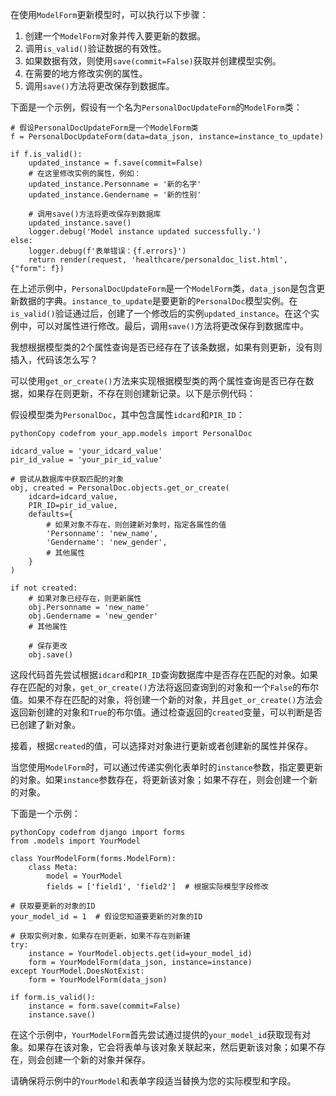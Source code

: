 在使用`ModelForm`更新模型时，可以执行以下步骤：

1. 创建一个`ModelForm`对象并传入要更新的数据。
2. 调用`is_valid()`验证数据的有效性。
3. 如果数据有效，则使用`save(commit=False)`获取并创建模型实例。
4. 在需要的地方修改实例的属性。
5. 调用`save()`方法将更改保存到数据库。

下面是一个示例，假设有一个名为`PersonalDocUpdateForm`的`ModelForm`类：

```
# 假设PersonalDocUpdateForm是一个ModelForm类
f = PersonalDocUpdateForm(data=data_json, instance=instance_to_update)

if f.is_valid():
    updated_instance = f.save(commit=False)
    # 在这里修改实例的属性，例如：
    updated_instance.Personname = '新的名字'
    updated_instance.Gendername = '新的性别'
    
    # 调用save()方法将更改保存到数据库
    updated_instance.save()
    logger.debug('Model instance updated successfully.')
else:
    logger.debug(f'表单错误：{f.errors}')
    return render(request, 'healthcare/personaldoc_list.html', {"form": f})
```

在上述示例中，`PersonalDocUpdateForm`是一个`ModelForm`类，`data_json`是包含更新数据的字典。`instance_to_update`是要更新的`PersonalDoc`模型实例。在`is_valid()`验证通过后，创建了一个修改后的实例`updated_instance`。在这个实例中，可以对属性进行修改。最后，调用`save()`方法将更改保存到数据库中。

我想根据模型类的2个属性查询是否已经存在了该条数据，如果有则更新，没有则插入，代码该怎么写？



可以使用`get_or_create()`方法来实现根据模型类的两个属性查询是否已存在数据，如果存在则更新，不存在则创建新记录。以下是示例代码：

假设模型类为`PersonalDoc`，其中包含属性`idcard`和`PIR_ID`：

```
pythonCopy codefrom your_app.models import PersonalDoc

idcard_value = 'your_idcard_value'
pir_id_value = 'your_pir_id_value'

# 尝试从数据库中获取匹配的对象
obj, created = PersonalDoc.objects.get_or_create(
    idcard=idcard_value,
    PIR_ID=pir_id_value,
    defaults={
        # 如果对象不存在，则创建新对象时，指定各属性的值
        'Personname': 'new_name',
        'Gendername': 'new_gender',
        # 其他属性
    }
)

if not created:
    # 如果对象已经存在，则更新属性
    obj.Personname = 'new_name'
    obj.Gendername = 'new_gender'
    # 其他属性

    # 保存更改
    obj.save()
```

这段代码首先尝试根据`idcard`和`PIR_ID`查询数据库中是否存在匹配的对象。如果存在匹配的对象，`get_or_create()`方法将返回查询到的对象和一个`False`的布尔值。如果不存在匹配的对象，将创建一个新的对象，并且`get_or_create()`方法会返回新创建的对象和`True`的布尔值。通过检查返回的`created`变量，可以判断是否已创建了新对象。

接着，根据`created`的值，可以选择对对象进行更新或者创建新的属性并保存。

当您使用`ModelForm`时，可以通过传递实例化表单时的`instance`参数，指定要更新的对象。如果`instance`参数存在，将更新该对象；如果不存在，则会创建一个新的对象。

下面是一个示例：

```
pythonCopy codefrom django import forms
from .models import YourModel

class YourModelForm(forms.ModelForm):
    class Meta:
        model = YourModel
        fields = ['field1', 'field2']  # 根据实际模型字段修改

# 获取要更新的对象的ID
your_model_id = 1  # 假设您知道要更新的对象的ID

# 获取实例对象，如果存在则更新，如果不存在则新建
try:
    instance = YourModel.objects.get(id=your_model_id)
    form = YourModelForm(data_json, instance=instance)
except YourModel.DoesNotExist:
    form = YourModelForm(data_json)

if form.is_valid():
    instance = form.save(commit=False)
    instance.save()
```

在这个示例中，`YourModelForm`首先尝试通过提供的`your_model_id`获取现有对象。如果存在该对象，它会将表单与该对象关联起来，然后更新该对象；如果不存在，则会创建一个新的对象并保存。

请确保将示例中的`YourModel`和表单字段适当替换为您的实际模型和字段。